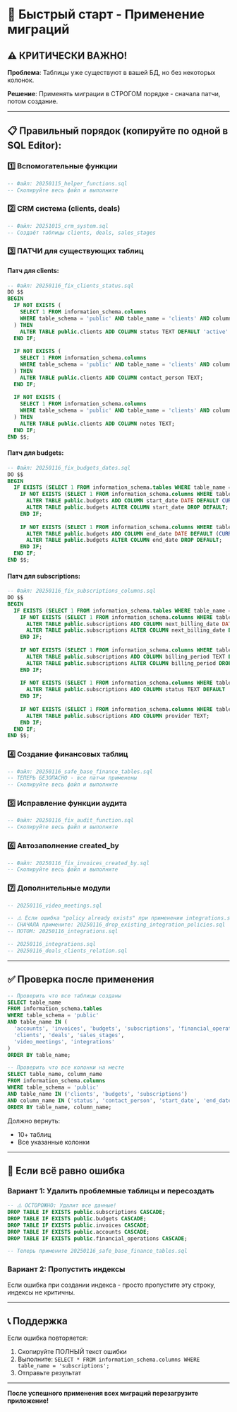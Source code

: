 # 🚀 Быстрый старт - Применение миграций

## ⚠️ КРИТИЧЕСКИ ВАЖНО!

**Проблема**: Таблицы уже существуют в вашей БД, но без некоторых колонок.

**Решение**: Применять миграции в СТРОГОМ порядке - сначала патчи, потом создание.

---

## 📋 Правильный порядок (копируйте по одной в SQL Editor):

### 1️⃣ Вспомогательные функции
```sql
-- Файл: 20250115_helper_functions.sql
-- Скопируйте весь файл и выполните
```

### 2️⃣ CRM система (clients, deals)
```sql
-- Файл: 20251015_crm_system.sql
-- Создаёт таблицы clients, deals, sales_stages
```

### 3️⃣ ПАТЧИ для существующих таблиц

#### Патч для clients:
```sql
-- Файл: 20250116_fix_clients_status.sql
DO $$
BEGIN
  IF NOT EXISTS (
    SELECT 1 FROM information_schema.columns 
    WHERE table_schema = 'public' AND table_name = 'clients' AND column_name = 'status'
  ) THEN
    ALTER TABLE public.clients ADD COLUMN status TEXT DEFAULT 'active' CHECK (status IN ('active', 'inactive', 'archived'));
  END IF;
  
  IF NOT EXISTS (
    SELECT 1 FROM information_schema.columns 
    WHERE table_schema = 'public' AND table_name = 'clients' AND column_name = 'contact_person'
  ) THEN
    ALTER TABLE public.clients ADD COLUMN contact_person TEXT;
  END IF;
  
  IF NOT EXISTS (
    SELECT 1 FROM information_schema.columns 
    WHERE table_schema = 'public' AND table_name = 'clients' AND column_name = 'notes'
  ) THEN
    ALTER TABLE public.clients ADD COLUMN notes TEXT;
  END IF;
END $$;
```

#### Патч для budgets:
```sql
-- Файл: 20250116_fix_budgets_dates.sql
DO $$
BEGIN
  IF EXISTS (SELECT 1 FROM information_schema.tables WHERE table_name = 'budgets') THEN
    IF NOT EXISTS (SELECT 1 FROM information_schema.columns WHERE table_name = 'budgets' AND column_name = 'start_date') THEN
      ALTER TABLE public.budgets ADD COLUMN start_date DATE DEFAULT CURRENT_DATE;
      ALTER TABLE public.budgets ALTER COLUMN start_date DROP DEFAULT;
    END IF;
    
    IF NOT EXISTS (SELECT 1 FROM information_schema.columns WHERE table_name = 'budgets' AND column_name = 'end_date') THEN
      ALTER TABLE public.budgets ADD COLUMN end_date DATE DEFAULT (CURRENT_DATE + INTERVAL '1 month');
      ALTER TABLE public.budgets ALTER COLUMN end_date DROP DEFAULT;
    END IF;
  END IF;
END $$;
```

#### Патч для subscriptions:
```sql
-- Файл: 20250116_fix_subscriptions_columns.sql
DO $$
BEGIN
  IF EXISTS (SELECT 1 FROM information_schema.tables WHERE table_name = 'subscriptions') THEN
    IF NOT EXISTS (SELECT 1 FROM information_schema.columns WHERE table_name = 'subscriptions' AND column_name = 'next_billing_date') THEN
      ALTER TABLE public.subscriptions ADD COLUMN next_billing_date DATE DEFAULT (CURRENT_DATE + INTERVAL '1 month');
      ALTER TABLE public.subscriptions ALTER COLUMN next_billing_date DROP DEFAULT;
    END IF;
    
    IF NOT EXISTS (SELECT 1 FROM information_schema.columns WHERE table_name = 'subscriptions' AND column_name = 'billing_period') THEN
      ALTER TABLE public.subscriptions ADD COLUMN billing_period TEXT DEFAULT 'monthly' CHECK (billing_period IN ('monthly', 'quarterly', 'yearly'));
      ALTER TABLE public.subscriptions ALTER COLUMN billing_period DROP DEFAULT;
    END IF;
    
    IF NOT EXISTS (SELECT 1 FROM information_schema.columns WHERE table_name = 'subscriptions' AND column_name = 'status') THEN
      ALTER TABLE public.subscriptions ADD COLUMN status TEXT DEFAULT 'active' CHECK (status IN ('active', 'paused', 'cancelled'));
    END IF;
    
    IF NOT EXISTS (SELECT 1 FROM information_schema.columns WHERE table_name = 'subscriptions' AND column_name = 'provider') THEN
      ALTER TABLE public.subscriptions ADD COLUMN provider TEXT;
    END IF;
  END IF;
END $$;
```

### 4️⃣ Создание финансовых таблиц
```sql
-- Файл: 20250116_safe_base_finance_tables.sql
-- ТЕПЕРЬ БЕЗОПАСНО - все патчи применены
-- Скопируйте весь файл и выполните
```

### 5️⃣ Исправление функции аудита
```sql
-- Файл: 20250116_fix_audit_function.sql
-- Скопируйте весь файл и выполните
```

### 6️⃣ Автозаполнение created_by
```sql
-- Файл: 20250116_fix_invoices_created_by.sql
-- Скопируйте весь файл и выполните
```

### 7️⃣ Дополнительные модули
```sql
-- 20250116_video_meetings.sql

-- ⚠️ Если ошибка "policy already exists" при применении integrations.sql:
-- СНАЧАЛА примените: 20250116_drop_existing_integration_policies.sql
-- ПОТОМ: 20250116_integrations.sql

-- 20250116_integrations.sql
-- 20250116_deals_clients_relation.sql
```

---

## ✅ Проверка после применения

```sql
-- Проверить что все таблицы созданы
SELECT table_name 
FROM information_schema.tables 
WHERE table_schema = 'public' 
AND table_name IN (
  'accounts', 'invoices', 'budgets', 'subscriptions', 'financial_operations',
  'clients', 'deals', 'sales_stages',
  'video_meetings', 'integrations'
)
ORDER BY table_name;

-- Проверить что все колонки на месте
SELECT table_name, column_name 
FROM information_schema.columns 
WHERE table_schema = 'public' 
AND table_name IN ('clients', 'budgets', 'subscriptions')
AND column_name IN ('status', 'contact_person', 'start_date', 'end_date', 'next_billing_date', 'billing_period')
ORDER BY table_name, column_name;
```

Должно вернуть:
- 10+ таблиц
- Все указанные колонки

---

## 🎯 Если всё равно ошибка

### Вариант 1: Удалить проблемные таблицы и пересоздать
```sql
-- ⚠️ ОСТОРОЖНО: Удалит все данные!
DROP TABLE IF EXISTS public.subscriptions CASCADE;
DROP TABLE IF EXISTS public.budgets CASCADE;
DROP TABLE IF EXISTS public.invoices CASCADE;
DROP TABLE IF EXISTS public.accounts CASCADE;
DROP TABLE IF EXISTS public.financial_operations CASCADE;

-- Теперь примените 20250116_safe_base_finance_tables.sql
```

### Вариант 2: Пропустить индексы
Если ошибка при создании индекса - просто пропустите эту строку, индексы не критичны.

---

## 📞 Поддержка

Если ошибка повторяется:
1. Скопируйте ПОЛНЫЙ текст ошибки
2. Выполните: `SELECT * FROM information_schema.columns WHERE table_name = 'subscriptions';`
3. Отправьте результат

---

**После успешного применения всех миграций перезагрузите приложение!**

